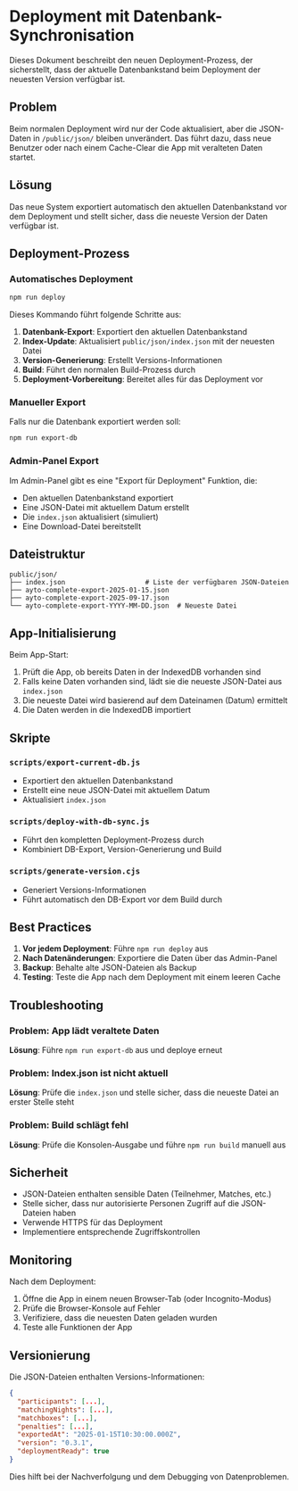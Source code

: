 # Deployment mit Datenbank-Synchronisation

Dieses Dokument beschreibt den neuen Deployment-Prozess, der sicherstellt, dass der aktuelle Datenbankstand beim Deployment der neuesten Version verfügbar ist.

## Problem

Beim normalen Deployment wird nur der Code aktualisiert, aber die JSON-Daten in `/public/json/` bleiben unverändert. Das führt dazu, dass neue Benutzer oder nach einem Cache-Clear die App mit veralteten Daten startet.

## Lösung

Das neue System exportiert automatisch den aktuellen Datenbankstand vor dem Deployment und stellt sicher, dass die neueste Version der Daten verfügbar ist.

## Deployment-Prozess

### Automatisches Deployment

```bash
npm run deploy
```

Dieses Kommando führt folgende Schritte aus:

1. **Datenbank-Export**: Exportiert den aktuellen Datenbankstand
2. **Index-Update**: Aktualisiert `public/json/index.json` mit der neuesten Datei
3. **Version-Generierung**: Erstellt Versions-Informationen
4. **Build**: Führt den normalen Build-Prozess durch
5. **Deployment-Vorbereitung**: Bereitet alles für das Deployment vor

### Manueller Export

Falls nur die Datenbank exportiert werden soll:

```bash
npm run export-db
```

### Admin-Panel Export

Im Admin-Panel gibt es eine "Export für Deployment" Funktion, die:

- Den aktuellen Datenbankstand exportiert
- Eine JSON-Datei mit aktuellem Datum erstellt
- Die `index.json` aktualisiert (simuliert)
- Eine Download-Datei bereitstellt

## Dateistruktur

```
public/json/
├── index.json                    # Liste der verfügbaren JSON-Dateien
├── ayto-complete-export-2025-01-15.json
├── ayto-complete-export-2025-09-17.json
└── ayto-complete-export-YYYY-MM-DD.json  # Neueste Datei
```

## App-Initialisierung

Beim App-Start:

1. Prüft die App, ob bereits Daten in der IndexedDB vorhanden sind
2. Falls keine Daten vorhanden sind, lädt sie die neueste JSON-Datei aus `index.json`
3. Die neueste Datei wird basierend auf dem Dateinamen (Datum) ermittelt
4. Die Daten werden in die IndexedDB importiert

## Skripte

### `scripts/export-current-db.js`
- Exportiert den aktuellen Datenbankstand
- Erstellt eine neue JSON-Datei mit aktuellem Datum
- Aktualisiert `index.json`

### `scripts/deploy-with-db-sync.js`
- Führt den kompletten Deployment-Prozess durch
- Kombiniert DB-Export, Version-Generierung und Build

### `scripts/generate-version.cjs`
- Generiert Versions-Informationen
- Führt automatisch den DB-Export vor dem Build durch

## Best Practices

1. **Vor jedem Deployment**: Führe `npm run deploy` aus
2. **Nach Datenänderungen**: Exportiere die Daten über das Admin-Panel
3. **Backup**: Behalte alte JSON-Dateien als Backup
4. **Testing**: Teste die App nach dem Deployment mit einem leeren Cache

## Troubleshooting

### Problem: App lädt veraltete Daten
**Lösung**: Führe `npm run export-db` aus und deploye erneut

### Problem: Index.json ist nicht aktuell
**Lösung**: Prüfe die `index.json` und stelle sicher, dass die neueste Datei an erster Stelle steht

### Problem: Build schlägt fehl
**Lösung**: Prüfe die Konsolen-Ausgabe und führe `npm run build` manuell aus

## Sicherheit

- JSON-Dateien enthalten sensible Daten (Teilnehmer, Matches, etc.)
- Stelle sicher, dass nur autorisierte Personen Zugriff auf die JSON-Dateien haben
- Verwende HTTPS für das Deployment
- Implementiere entsprechende Zugriffskontrollen

## Monitoring

Nach dem Deployment:

1. Öffne die App in einem neuen Browser-Tab (oder Incognito-Modus)
2. Prüfe die Browser-Konsole auf Fehler
3. Verifiziere, dass die neuesten Daten geladen wurden
4. Teste alle Funktionen der App

## Versionierung

Die JSON-Dateien enthalten Versions-Informationen:

```json
{
  "participants": [...],
  "matchingNights": [...],
  "matchboxes": [...],
  "penalties": [...],
  "exportedAt": "2025-01-15T10:30:00.000Z",
  "version": "0.3.1",
  "deploymentReady": true
}
```

Dies hilft bei der Nachverfolgung und dem Debugging von Datenproblemen.
